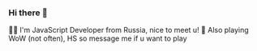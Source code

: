 ### Hi there 👋

🧛🏻 I'm JavaScript Developer from Russia, nice to meet u!
🧙 Also playing WoW (not often), HS so message me if u want to play



<!-- верну статистику когда гитхаб будет активнее -->

<!-- ### 📈 GitHub Stats
  <img width="350px" align="left" src="https://github-readme-stats.vercel.app/api?username=gftx&theme=material-palenight&show_icons=true" />
 -->
